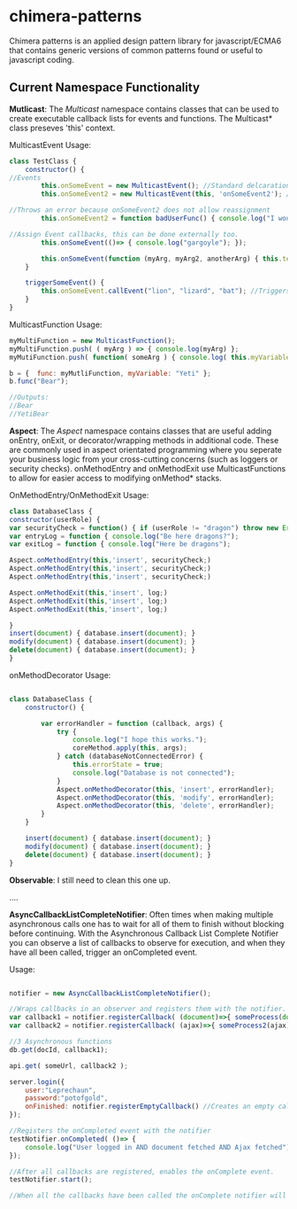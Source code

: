 # chimera-patterns

Chimera patterns is an applied design pattern library for javascript/ECMA6 that contains generic versions of common patterns found or useful to javascript coding.

## Current Namespace Functionality

**Mutlicast**: The _Multicast_ namespace contains classes that can be used to create executable callback lists for events and functions. The Multicast* class preseves 'this' context. 

MulticastEvent Usage:

```Javascript
class TestClass {
    constructor() {
//Events
        this.onSomeEvent = new MulticastEvent(); //Standard delcaration
        this.onSomeEvent2 = new MulticastEvent(this, 'onSomeEvent2'); //Protected declaration, does not allow onSomeEvent2 property to be re-assigned

//Throws an error because onSomeEvent2 does not allow reassignment
        this.onSomeEvent2 = function badUserFunc() { console.log("I would have removed important callbacks"); }

//Assign Event callbacks, this can be done externally too.
        this.onSomeEvent(()=> { console.log("gargoyle"); });

        this.onSomeEvent(function (myArg, myArg2, anotherArg) { this.testClassVariable = "Chimera:" + myArg + myArg2 + myArg3; });
    }

    triggerSomeEvent() {
        this.onSomeEvent.callEvent("lion", "lizard", "bat"); //Triggers the event.
    }
}
```
MulticastFunction Usage:

```Javascript
myMultiFunction = new MulticastFunction();
myMultiFunction.push( ( myArg ) => { console.log(myArg) };
myMutiFunction.push( function( someArg ) { console.log( this.myVariable + someArg) });

b = {  func: myMutliFunction, myVariable: "Yeti" };
b.func("Bear");

//Outputs:
//Bear
//YetiBear
```
**Aspect**: The _Aspect_ namespace contains classes that are useful adding onEntry, onExit, or decorator/wrapping methods in additional code. These are commonly used in aspect orientated programming where you seperate your business logic from your cross-cutting concerns (such as loggers or security checks). onMethodEntry and onMethodExit use MulticastFunctions to allow for easier access to modifying onMethod* stacks.

OnMethodEntry/OnMethodExit Usage:

```javascript
class DatabaseClass {
constructor(userRole) {
var securityCheck = function() { if (userRole != "dragon") throw new Error("Not a dragon"); }
var entryLog = function { console.log("Be here dragons?");
var exitLog = function { console.log("Here be dragons");

Aspect.onMethodEntry(this,'insert', securityCheck;)
Aspect.onMethodEntry(this,'insert', securityCheck;)
Aspect.onMethodEntry(this,'insert', securityCheck;)

Aspect.onMethodExit(this,'insert', log;)
Aspect.onMethodExit(this,'insert', log;)
Aspect.onMethodExit(this,'insert', log;)

}
insert(document) { database.insert(document); }
modify(document) { database.insert(document); }
delete(document) { database.insert(document); }
}
```
onMethodDecorator Usage:
```javascript

class DatabaseClass {
    constructor() {

        var errorHandler = function (callback, args) {
            try {
                console.log("I hope this works.");
                coreMethod.apply(this, args);
            } catch (databaseNotConnectedError) {
                this.errorState = true;
                console.log("Database is not connected");
            }
            Aspect.onMethodDecorator(this, 'insert', errorHandler);
            Aspect.onMethodDecorator(this, 'modify', errorHandler);
            Aspect.onMethodDecorator(this, 'delete', errorHandler);
        }
    }

    insert(document) { database.insert(document); }
    modify(document) { database.insert(document); }
    delete(document) { database.insert(document); }
}

```

**Observable**: I still need to clean this one up.

....

**AsyncCallbackListCompleteNotifier**: Often times when making multiple asynchronous calls one has to wait for all of them to finish without blocking before continuing. With the Asynchronous Callback List Complete Notifier you can observe a list of callbacks to observe for execution, and when they have all been called, trigger an onCompleted event.

Usage:
```Javascript

notifier = new AsyncCallbackListCompleteNotifier();

//Wraps callbacks in an observer and registers them with the notifier.
var callback1 = notifier.registerCallback( (document)=>{ someProcess(document) });
var callback2 = notifier.registerCallback( (ajax)=>{ someProcess2(ajax) } );

//3 Asynchronous functions
db.get(docId, callback1);

api.get( someUrl, callback2 );

server.login({
    user:"Leprechaun",
    password:"potofgold", 
    onFinished: notifier.registerEmptyCallback() //Creates an empty callback.
});

//Registers the onCompleted event with the notifier
testNotifier.onCompleted( ()=> {
    console.log("User logged in AND document fetched AND Ajax fetched")
});

//After all callbacks are registered, enables the onComplete event.
testNotifier.start();

//When all the callbacks have been called the onComplete notifier will be run.







